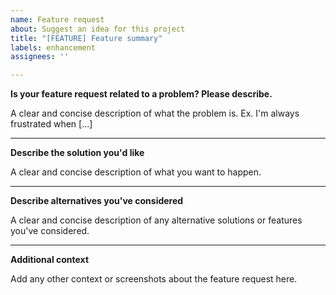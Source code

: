```yaml
---
name: Feature request
about: Suggest an idea for this project
title: "[FEATURE] Feature summary"
labels: enhancement
assignees: ''

---
```


**Is your feature request related to a problem? Please describe.**

A clear and concise description of what the problem is. Ex. I'm always frustrated when [...]

---

**Describe the solution you'd like**

A clear and concise description of what you want to happen.

---

**Describe alternatives you've considered**

A clear and concise description of any alternative solutions or features you've considered.

---

**Additional context**

Add any other context or screenshots about the feature request here.
